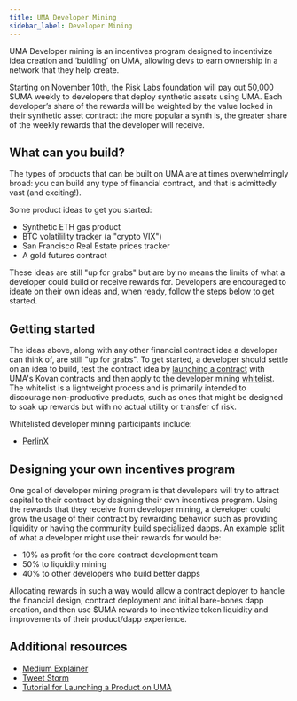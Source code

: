 ```yaml
---
title: UMA Developer Mining
sidebar_label: Developer Mining
---
```


UMA Developer mining is an incentives program designed to incentivize idea creation and ‘buidling’ on UMA, allowing devs to earn ownership in a network that they help create.

Starting on November 10th, the Risk Labs foundation will pay out 50,000 $UMA weekly to developers that deploy synthetic assets using UMA. Each developer’s share of the rewards will be weighted by the value locked in their synthetic asset contract: the more popular a synth is, the greater share of the weekly rewards that the developer will receive. 

## What can you build?

The types of products that can be built on UMA are at times overwhelmingly broad: you can build any type of financial contract, and that is admittedly vast (and exciting!).

Some product ideas to get you started:

- Synthetic ETH gas product
- BTC volatilility tracker (a "crypto VIX")
- San Francisco Real Estate prices tracker
- A gold futures contract

These ideas are still "up for grabs" but are by no means the limits of what a developer could build or receive rewards for. Developers are encouraged to ideate on their own ideas and, when ready, follow the steps below to get started.

## Getting started

The ideas above, along with any other financial contract idea a developer can think of, are still "up for grabs". To get started, a developer should settle on an idea to build, test the contract idea by [launching a contract](https://docs.umaproject.org/tutorials/mint-locally) with UMA's Kovan contracts and then apply to the developer mining [whitelist](https://docs.google.com/forms/d/e/1FAIpQLSdPWOm4pNyqgDhXXr8wblWuSXXGslsGiJaFzrSNjN2RcG2RTQ/viewform). The whitelist is a lightweight process and is primarily intended to discourage non-productive products, such as ones that might be designed to soak up rewards but with no actual utility or transfer of risk.

Whitelisted developer mining participants include:

- [PerlinX](https://app.perlinx.finance/pools)

## Designing your own incentives program

One goal of developer mining program is that developers will try to attract capital to their contract by designing their own incentives program. Using the rewards that they receive from developer mining, a developer could grow the usage of their contract by rewarding behavior such as providing liquidity or having the community build specialized dapps. An example split of what a developer might use their rewards for would be:

- 10% as profit for the core contract development team
- 50% to liquidity mining
- 40% to other developers who build better dapps

Allocating rewards in such a way would allow a contract deployer to handle the financial design, contract deployment and initial bare-bones dapp creation, and then use $UMA rewards to incentivize token liquidity and improvements of their product/dapp experience.

## Additional resources

- [Medium Explainer](https://medium.com/uma-project/uma-announces-developer-mining-6f6fe15d5604)
- [Tweet Storm](https://twitter.com/UMAprotocol/status/1323611059328962560)
- [Tutorial for Launching a Product on UMA](https://docs.umaproject.org/tutorials/mint-locally)

<!--
To do: 
- Provide examples of implementing liquidity mining and dapp mining programs.
- Continue to update the whitelisted developer mining participant list
-->
